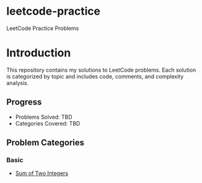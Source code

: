 # leetcode-practice
LeetCode Practice Problems

# Introduction
This repository contains my solutions to LeetCode problems. Each solution is categorized by topic and includes code, comments, and complexity analysis.

## Progress
- Problems Solved: TBD
- Categories Covered: TBD

## Problem Categories

### Basic
- [Sum of Two Integers](Basic/sum_of_two_integers.cpp)
